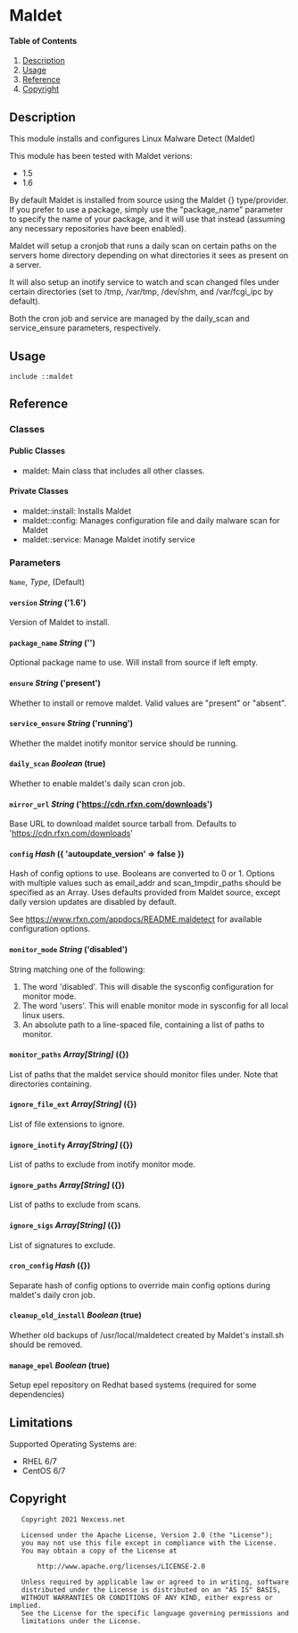 # Maldet

#### Table of Contents

1. [Description](#description)
2. [Usage](#usage)
3. [Reference](#reference)
4. [Copyright](#copywrite)

## Description

This module installs and configures Linux Malware Detect (Maldet)

This module has been tested with Maldet verions:
  - 1.5
  - 1.6

By default Maldet is installed from source using the Maldet {} type/provider. If you prefer to use a package, simply use the "package_name" parameter to specify the name of your package, and it will use that instead (assuming any necessary repositories have been enabled).

Maldet will setup a cronjob that runs a daily scan on certain paths on the servers home directory depending on what directories it sees as present on a server.

It will also setup an inotify service to watch and scan changed files under certain directories (set to /tmp, /var/tmp, /dev/shm, and /var/fcgi_ipc by default).

Both the cron job and service are managed by the daily_scan and service_ensure parameters, respectively.

## Usage

```
include ::maldet
```

## Reference

### Classes

#### Public Classes

* maldet: Main class that includes all other classes.

#### Private Classes

* maldet::install: Installs Maldet
* maldet::config: Manages configuration file and daily malware scan for Maldet
* maldet::service: Manage Maldet inotify service

### Parameters

`Name`, _Type_, (Default)

#### `version` _String_ ('1.6')

Version of Maldet to install.

#### `package_name` _String_ ('')

Optional package name to use. Will install from source if left empty.

#### `ensure` _String_ ('present')

Whether to install or remove maldet. Valid values are "present" or "absent".

#### `service_ensure` _String_ ('running')

Whether the maldet inotify monitor service should be running.

#### `daily_scan` _Boolean_ (true)

Whether to enable maldet's daily scan cron job.

#### `mirror_url` _String_ ('https://cdn.rfxn.com/downloads')

Base URL to download maldet source tarball from. Defaults to 'https://cdn.rfxn.com/downloads'

#### `config` _Hash_ ({ 'autoupdate_version' => false })

Hash of config options to use. Booleans are converted to 0 or 1. Options with multiple values such as email_addr and scan_tmpdir_paths should be specified as an Array. Uses defaults provided from Maldet source, except daily version updates are disabled by default.

See https://www.rfxn.com/appdocs/README.maldetect for available configuration options.

#### `monitor_mode` _String_ ('disabled')

String matching one of the following:
1. The word 'disabled'. This will disable the sysconfig configuration for monitor mode.
2. The word 'users'. This will enable monitor mode in sysconfig for all local linux users.
3. An absolute path to a line-spaced file, containing a list of paths to monitor.

#### `monitor_paths` _Array[String]_ ({})

List of paths that the maldet service should monitor files under. Note that directories containing.

#### `ignore_file_ext` _Array[String]_ ({})

List of file extensions to ignore.

#### `ignore_inotify` _Array[String]_ ({})

List of paths to exclude from inotify monitor mode.

#### `ignore_paths` _Array[String]_ ({})

List of paths to exclude from scans.

#### `ignore_sigs` _Array[String]_ ({})

List of signatures to exclude.

#### `cron_config` _Hash_ ({})

Separate hash of config options to override main config options during maldet's daily cron job.

#### `cleanup_old_install` _Boolean_ (true)

Whether old backups of /usr/local/maldetect created by Maldet's install.sh should be removed.

#### `manage_epel` _Boolean_ (true)

Setup epel repository on Redhat based systems (required for some dependencies)

## Limitations

Supported Operating Systems are:
  - RHEL 6/7
  - CentOS 6/7

## Copyright

~~~
   Copyright 2021 Nexcess.net

   Licensed under the Apache License, Version 2.0 (the "License");
   you may not use this file except in compliance with the License.
   You may obtain a copy of the License at

       http://www.apache.org/licenses/LICENSE-2.0

   Unless required by applicable law or agreed to in writing, software
   distributed under the License is distributed on an "AS IS" BASIS,
   WITHOUT WARRANTIES OR CONDITIONS OF ANY KIND, either express or implied.
   See the License for the specific language governing permissions and
   limitations under the License.
~~~
